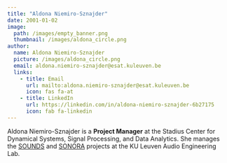 ```yaml
---
title: "Aldona Niemiro-Sznajder"
date: 2001-01-02
image: 
  path: /images/empty_banner.png
  thumbnail: /images/aldona_circle.png
author:
  name: Aldona Niemiro-Sznajder
  picture: /images/aldona_circle.png
  email: aldona.niemiro-sznajder@esat.kuleuven.be
  links:
    - title: Email
      url: mailto:aldona.niemiro-sznajder@esat.kuleuven.be
      icon: fas fa-at    
    - title: LinkedIn
      url: https://linkedin.com/in/aldona-niemiro-sznajder-6b27175
      icon: fab fa-linkedin
---
```


Aldona Niemiro-Sznajder is a **Project Manager** at the Stadius Center for Dynamical Systems, Signal Processing, and Data Analytics. She manages the [SOUNDS](projects/sounds/) and [SONORA](projects/sonora/) projects at the KU Leuven Audio Engineering Lab.
